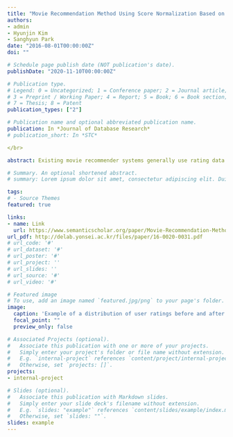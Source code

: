 ```yaml
---
title: "Movie Recommendation Method Using Score Normalization Based on User Rating Tendency"
authors:
- admin
- Hyunjin Kim
- Sanghyun Park
date: "2016-08-01T00:00:00Z"
doi: ""

# Schedule page publish date (NOT publication's date).
publishDate: "2020-11-10T00:00:00Z"

# Publication type.
# Legend: 0 = Uncategorized; 1 = Conference paper; 2 = Journal article;
# 3 = Preprint / Working Paper; 4 = Report; 5 = Book; 6 = Book section;
# 7 = Thesis; 8 = Patent
publication_types: ["2"]

# Publication name and optional abbreviated publication name.
publication: In *Journal of Database Research*
# publication_short: In *STC*

</br>

abstract: Existing movie recommender systems generally use rating data of other users to predict the rating of target user. However, it is hardly possible to guarantee the objectivity of rating data since the rating tendency of individual user is not considered. In this paper we propose a new recommendation method which took into account rating tendency of each individual user using score normalization based on rating difference between items. We have found many users have biased rating tendency and their rating data was affected. So we have normalized those rating data to get better prediction results. The results of experiments indicate that the proposed system has relatively improved performance compared to the previous recommender system in terms of prediction accuracy. Consequently, the proposed system is expected to enable improved movie recommendation for each individual by weighing rating tendency using score normalization.

# Summary. An optional shortened abstract.
# summary: Lorem ipsum dolor sit amet, consectetur adipiscing elit. Duis posuere tellus ac convallis placerat. Proin tincidunt magna sed ex sollicitudin condimentum.

tags:
# - Source Themes
featured: true

links:
- name: Link
  url: https://www.semanticscholar.org/paper/Movie-Recommendation-Method-Using-Score-Based-on-Kim-Kim/adce48f7baa15535b0c280295dd4cd0777090f1a?utm_source=email
url_pdf: http://delab.yonsei.ac.kr/files/paper/16-0020-0031.pdf
# url_code: '#'
# url_dataset: '#'
# url_poster: '#'
# url_project: ''
# url_slides: ''
# url_source: '#'
# url_video: '#'

# Featured image
# To use, add an image named `featured.jpg/png` to your page's folder. 
image:
  caption: 'Example of a distribution of user ratings before and after score normalization'
  focal_point: ""
  preview_only: false

# Associated Projects (optional).
#   Associate this publication with one or more of your projects.
#   Simply enter your project's folder or file name without extension.
#   E.g. `internal-project` references `content/project/internal-project/index.md`.
#   Otherwise, set `projects: []`.
projects:
- internal-project

# Slides (optional).
#   Associate this publication with Markdown slides.
#   Simply enter your slide deck's filename without extension.
#   E.g. `slides: "example"` references `content/slides/example/index.md`.
#   Otherwise, set `slides: ""`.
slides: example
---
```


